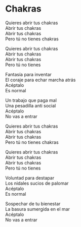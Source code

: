 # Chakras  

Quieres abrir tus chakras  
Abrir tus chakras  
Abrir tus chakras  
Pero tú no tienes chakras  

Quieres abrir tus chakras  
Abrir tus chakras  
Abrir tus chakras  
Pero tú no tienes  

Fantasía para inventar  
El coraje para echar marcha atrás  
Acéptalo  
Es normal  

Un trabajo que paga mal  
Una pesadilla anti social  
Acéptalo  
No vas a entrar  

Quieres abrir tus chakras  
Abrir tus chakras  
Abrir tus chakras  
Pero tú no tienes chakras  

Quieres abrir tus chakras  
Abrir tus chakras  
Abrir tus chakras  
Pero tú no tienes  

Voluntad para destapar  
Los nidales sucios de palomar  
Acéptalo  
Es normal  

Sospechar de tu bienestar  
La basura sumergida en el mar  
Acéptalo  
No vas a entrar  

